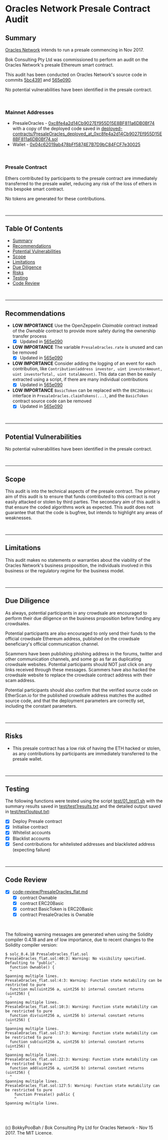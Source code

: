 # Oracles Network Presale Contract Audit

## Summary

[Oracles Network](https://oracles.org/) intends to run a presale commencing in Nov 2017.

Bok Consulting Pty Ltd was commissioned to perform an audit on the Oracles Network's presale Ethereum smart contract.

This audit has been conducted on Oracles Network's source code in commits
[5bc4391](https://github.com/oraclesorg/oracles-presale/commit/5bc439115ecebb0a52cfe9305f00f89756c5a90a) and
[565e090](https://github.com/oraclesorg/oracles-presale/commit/565e090b0a2a37f36aedf3c5585cb03f2cfb4b33).

No potential vulnerabilities have been identified in the presale contract.

<br />

### Mainnet Addresses

* PresaleOracles - [0xc8fe4a2d14Cb9027Ef955D15E8BF811a6DB0Bf74](https://etherscan.io/address/0xc8fe4a2d14Cb9027Ef955D15E8BF811a6DB0Bf74#code)
  with a copy of the deployed code saved in [deployed-contracts/PresaleOracles_deployed_at_0xc8fe4a2d14Cb9027Ef955D15E8BF811a6DB0Bf74.sol](deployed-contracts/PresaleOracles_deployed_at_0xc8fe4a2d14Cb9027Ef955D15E8BF811a6DB0Bf74.sol)
* Wallet - [0x04c62019ab478bFf5874E7B7D9bC84FCF7e30025](https://etherscan.io/address/0x04c62019ab478bFf5874E7B7D9bC84FCF7e30025#code)

<br />

### Presale Contract

Ethers contributed by participants to the presale contract are immediately transferred to the presale wallet, reducing any risk of the loss
of ethers in this bespoke smart contract.

No tokens are generated for these contributions.

<br />

<hr />

## Table Of Contents

* [Summary](#summary)
* [Recommendations](#recommendations)
* [Potential Vulnerabilities](#potential-vulnerabilities)
* [Scope](#scope)
* [Limitations](#limitations)
* [Due Diligence](#due-diligence)
* [Risks](#risks)
* [Testing](#testing)
* [Code Review](#code-review)

<br />

<hr />

## Recommendations

* **LOW IMPORTANCE** Use the OpenZeppelin *Claimable* contract instead of the *Ownable* contract to provide more safety during the
  ownership transfer process
  * [x] Updated in [565e090](https://github.com/oraclesorg/oracles-presale/commit/565e090b0a2a37f36aedf3c5585cb03f2cfb4b33)
* **LOW IMPORTANCE** The variable `PresaleOracles.rate` is unused and can be removed
  * [x] Updated in [565e090](https://github.com/oraclesorg/oracles-presale/commit/565e090b0a2a37f36aedf3c5585cb03f2cfb4b33)
* **LOW IMPORTANCE** Consider adding the logging of an event for each contribution, like `Contribution(address investor, uint investorAmount, uint investorTotal, uint totalAmount)`.
  This data can then be easily extracted using a script, if there are many individual contributions
  * [x] Updated in [565e090](https://github.com/oraclesorg/oracles-presale/commit/565e090b0a2a37f36aedf3c5585cb03f2cfb4b33)
* **LOW IMPORTANCE** `BasicToken` can be replaced with the `ERC20Basic` interface in `PresaleOracles.claimTokens(...)`, and the `BasicToken`
  contract source code can be removed
  * [x] Updated in [565e090](https://github.com/oraclesorg/oracles-presale/commit/565e090b0a2a37f36aedf3c5585cb03f2cfb4b33)

<br />

<hr />

## Potential Vulnerabilities

No potential vulnerabilities have been identified in the presale contract.

<br />

<hr />

## Scope

This audit is into the technical aspects of the presale contract. The primary aim of this audit is to ensure that funds
contributed to this contract is not easily attacked or stolen by third parties. The secondary aim of this audit is that
ensure the coded algorithms work as expected. This audit does not guarantee that that the code is bugfree, but intends to
highlight any areas of weaknesses.

<br />

<hr />

## Limitations

This audit makes no statements or warranties about the viability of the Oracles Network's business proposition, the individuals
involved in this business or the regulatory regime for the business model.

<br />

<hr />

## Due Diligence

As always, potential participants in any crowdsale are encouraged to perform their due diligence on the business proposition
before funding any crowdsales.

Potential participants are also encouraged to only send their funds to the official crowdsale Ethereum address, published on
the crowdsale beneficiary's official communication channel.

Scammers have been publishing phishing address in the forums, twitter and other communication channels, and some go as far as
duplicating crowdsale websites. Potential participants should NOT just click on any links received through these messages.
Scammers have also hacked the crowdsale website to replace the crowdsale contract address with their scam address.
 
Potential participants should also confirm that the verified source code on EtherScan.io for the published crowdsale address
matches the audited source code, and that the deployment parameters are correctly set, including the constant parameters.

<br />

<hr />

## Risks

* This presale contract has a low risk of having the ETH hacked or stolen, as any contributions by participants are immediately transferred
  to the presale wallet.

<br />

<hr />

## Testing

The following functions were tested using the script [test/01_test1.sh](test/01_test1.sh) with the summary results saved
in [test/test1results.txt](test/test1results.txt) and the detailed output saved in [test/test1output.txt](test/test1output.txt):

* [x] Deploy Presale contract
* [x] Initialise contract
* [x] Whitelist accounts
* [x] Blacklist accounts
* [x] Send contributions for whitelisted addresses and blacklisted address (expecting failure)

<br />

<hr />

## Code Review

* [x] [code-review/PresaleOracles_flat.md](code-review/PresaleOracles_flat.md)
  * [x] contract Ownable 
  * [x] contract ERC20Basic 
  * [x] contract BasicToken is ERC20Basic 
  * [x] contract PresaleOracles is Ownable 

<br />

The following warning messages are generated when using the Solidity compiler 0.4.18 and are of low importance, due to recent changes to the
Solidity compiler version:

```
$ solc_0.4.18 PresaleOracles_flat.sol 
PresaleOracles_flat.sol:40:3: Warning: No visibility specified. Defaulting to "public".
  function Ownable() {
  ^
Spanning multiple lines.
PresaleOracles_flat.sol:4:3: Warning: Function state mutability can be restricted to pure
  function mul(uint256 a, uint256 b) internal constant returns (uint256) {
  ^
Spanning multiple lines.
PresaleOracles_flat.sol:10:3: Warning: Function state mutability can be restricted to pure
  function div(uint256 a, uint256 b) internal constant returns (uint256) {
  ^
Spanning multiple lines.
PresaleOracles_flat.sol:17:3: Warning: Function state mutability can be restricted to pure
  function sub(uint256 a, uint256 b) internal constant returns (uint256) {
  ^
Spanning multiple lines.
PresaleOracles_flat.sol:22:3: Warning: Function state mutability can be restricted to pure
  function add(uint256 a, uint256 b) internal constant returns (uint256) {
  ^
Spanning multiple lines.
PresaleOracles_flat.sol:127:5: Warning: Function state mutability can be restricted to pure
    function Presale() public {
    ^
Spanning multiple lines.
```

<br />

<br />

(c) BokkyPooBah / Bok Consulting Pty Ltd for Oracles Network - Nov 15 2017. The MIT Licence.
